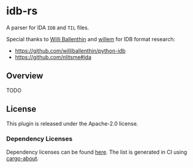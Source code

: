 # idb-rs

A parser for IDA `IDB` and `TIL` files.

Special thanks to [Willi Ballenthin] and [willem] for IDB format research:
 - https://github.com/williballenthin/python-idb
 - https://github.com/nlitsme#ida

## Overview

TODO

## License

This plugin is released under the Apache-2.0 license.

### Dependency Licenses

Dependency licenses can be found [here](https://nightly.link/Vector35/idb-rs/workflows/CI.yaml/main/license). The list is generated in CI using [cargo-about].

[Willi Ballenthin]:https://github.com/williballenthin
[willem]:https://github.com/nlitsme
[cargo-about]:https://github.com/EmbarkStudios/cargo-about/
